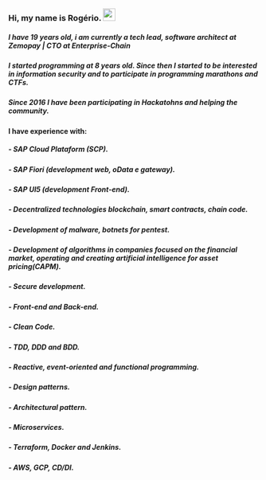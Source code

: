 ### Hi, my name is Rogério. <img src="https://media.giphy.com/media/hvRJCLFzcasrR4ia7z/giphy.gif" width="25px">
##### I have 19 years old, i am currently a tech lead, software architect at Zemopay | CTO at Enterprise-Chain
##### I started programming at 8 years old. Since then I started to be interested in information security and to participate in programming marathons and CTFs.
##### Since 2016 I have been participating in Hackatohns and helping the community.
#### I have experience with:
##### - SAP Cloud Plataform (SCP).
##### - SAP Fiori (development web, oData e gateway).
##### - SAP UI5 (development Front-end).
##### - Decentralized technologies blockchain, smart contracts, chain code.
##### - Development of malware, botnets for pentest.
##### - Development of algorithms in companies focused on the financial market, operating and creating artificial intelligence for asset pricing(CAPM).
##### - Secure development.
##### - Front-end and Back-end.
##### - Clean Code.
##### - TDD, DDD and BDD.
##### - Reactive, event-oriented and functional programming.
##### - Design patterns.
##### - Architectural pattern.
##### - Microservices.
##### - Terraform, Docker and Jenkins.
##### - AWS, GCP, CD/DI.
